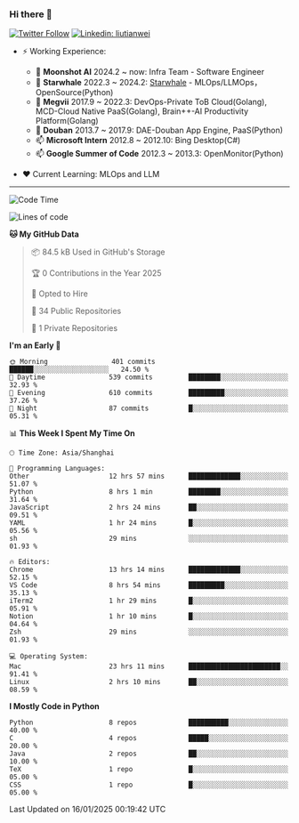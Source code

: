 ### Hi there 👋

[![Twitter Follow](https://img.shields.io/twitter/follow/tianweidut?style=social)](https://twitter.com/tianweidut)
[![Linkedin: liutianwei](https://img.shields.io/badge/-liutianwei-blue?style=flat-square&logo=Linkedin&logoColor=white&link=https://www.linkedin.com/in/liutianwei/)](https://www.linkedin.com/in/liutianwei/)

- ⚡ Working Experience:
  - 🔭 **Moonshot AI**  2024.2 ~ now: Infra Team - Software Engineer
  - 🌱 **Starwhale** 2022.3 ~ 2024.2: [Starwhale](https://github.com/star-whale/starwhale) - MLOps/LLMOps，OpenSource(Python)
  - 🌱 **Megvii** 2017.9 ~ 2022.3: DevOps-Private ToB Cloud(Golang), MCD-Cloud Native PaaS(Golang), Brain++-AI Productivity Platform(Golang)
  - 🌱 **Douban** 2013.7 ~ 2017.9: DAE-Douban App Engine, PaaS(Python)
  - 📫 **Microsoft Intern** 2012.8 ~ 2012.10: Bing Desktop(C#)
  - 📫 **Google Summer of Code** 2012.3 ~ 2013.3: OpenMonitor(Python)

- ❤️ Current Learning: MLOps and LLM

---
<!--START_SECTION:waka-->
![Code Time](http://img.shields.io/badge/Code%20Time-6%2C627%20hrs%2033%20mins-blue)

![Lines of code](https://img.shields.io/badge/From%20Hello%20World%20I%27ve%20Written-1.0%20million%20lines%20of%20code-blue)

**🐱 My GitHub Data** 

> 📦 84.5 kB Used in GitHub's Storage 
 > 
> 🏆 0 Contributions in the Year 2025
 > 
> 💼 Opted to Hire
 > 
> 📜 34 Public Repositories 
 > 
> 🔑 1 Private Repositories 
 > 
**I'm an Early 🐤** 

```text
🌞 Morning                401 commits         ██████░░░░░░░░░░░░░░░░░░░   24.50 % 
🌆 Daytime                539 commits         ████████░░░░░░░░░░░░░░░░░   32.93 % 
🌃 Evening                610 commits         █████████░░░░░░░░░░░░░░░░   37.26 % 
🌙 Night                  87 commits          █░░░░░░░░░░░░░░░░░░░░░░░░   05.31 % 
```


📊 **This Week I Spent My Time On** 

```text
🕑︎ Time Zone: Asia/Shanghai

💬 Programming Languages: 
Other                    12 hrs 57 mins      █████████████░░░░░░░░░░░░   51.07 % 
Python                   8 hrs 1 min         ████████░░░░░░░░░░░░░░░░░   31.64 % 
JavaScript               2 hrs 24 mins       ██░░░░░░░░░░░░░░░░░░░░░░░   09.51 % 
YAML                     1 hr 24 mins        █░░░░░░░░░░░░░░░░░░░░░░░░   05.56 % 
sh                       29 mins             ░░░░░░░░░░░░░░░░░░░░░░░░░   01.93 % 

🔥 Editors: 
Chrome                   13 hrs 14 mins      █████████████░░░░░░░░░░░░   52.15 % 
VS Code                  8 hrs 54 mins       █████████░░░░░░░░░░░░░░░░   35.13 % 
iTerm2                   1 hr 29 mins        █░░░░░░░░░░░░░░░░░░░░░░░░   05.91 % 
Notion                   1 hr 10 mins        █░░░░░░░░░░░░░░░░░░░░░░░░   04.64 % 
Zsh                      29 mins             ░░░░░░░░░░░░░░░░░░░░░░░░░   01.93 % 

💻 Operating System: 
Mac                      23 hrs 11 mins      ███████████████████████░░   91.41 % 
Linux                    2 hrs 10 mins       ██░░░░░░░░░░░░░░░░░░░░░░░   08.59 % 
```

**I Mostly Code in Python** 

```text
Python                   8 repos             ██████████░░░░░░░░░░░░░░░   40.00 % 
C                        4 repos             █████░░░░░░░░░░░░░░░░░░░░   20.00 % 
Java                     2 repos             ██░░░░░░░░░░░░░░░░░░░░░░░   10.00 % 
TeX                      1 repo              █░░░░░░░░░░░░░░░░░░░░░░░░   05.00 % 
CSS                      1 repo              █░░░░░░░░░░░░░░░░░░░░░░░░   05.00 % 
```




 Last Updated on 16/01/2025 00:19:42 UTC
<!--END_SECTION:waka-->
